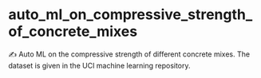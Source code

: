 # auto_ml_on_compressive_strength_of_concrete_mixes
✍️ Auto ML on the compressive strength of different concrete mixes. The dataset is given in the UCI machine learning repository.
